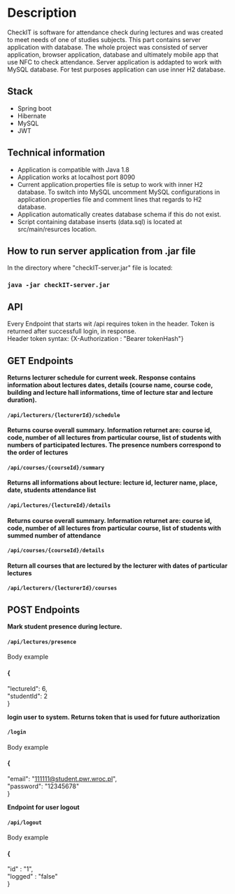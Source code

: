 # Description
CheckIT is software for attendance check during lectures and was created to meet needs of one of studies subjects. This part contains server application with database. The whole project was consisted of server application, browser application, database and ultimately mobile app that use NFC to check attendance. 
Server application is addapted to work with MySQL database. For test purposes application can use inner H2 database. 

## Stack
* Spring boot
* Hibernate
* MySQL
* JWT

## Technical information
* Application is compatible with Java 1.8
* Application works at localhost port 8090
* Current application.properties file is setup to work with inner H2 database. To switch into MySQL uncomment MySQL configurations in application.properties file and comment lines that regards to H2 database.
* Application automatically creates database schema if this do not exist.
* Script containing database inserts (data.sql) is located at src/main/resurces location.

## How to run server application from .jar file
In the directory where "checkIT-server.jar" file is located:

### `java -jar checkIT-server.jar`



## API

Every Endpoint that starts wit /api requires token in the header. Token is returned after successfull login, in response.  </br>
Header token syntax: {X-Authorization : "Bearer tokenHash"}

## GET Endpoints

**Returns lecturer schedule for current week. Response contains information about lectures dates, details (course name, course code, building and lecture hall informations, time of lecture star and lecture duration).**

#### `/api/lecturers/{lecturerId}/schedule`

**Returns course overall summary. Information returnet are: course id, code, number
of all lectures from particular course, list of students with numbers of participated lectures. The presence
numbers correspond to the order of lectures**

#### `/api/courses/{courseId}/summary`

**Returns all informations about lecture: lecture id, lecturer name, place, date, students
attendance list**

#### `/api/lectures/{lectureId}/details`

**Returns course overall summary. Information returnet are: course id, code, number
of all lectures from particular course, list of students with summed number of attendance**

#### `/api/courses/{courseId}/details`


**Return all courses that are lectured by the lecturer with dates of particular lectures**

#### `/api/lecturers/{lecturerId}/courses`

## POST Endpoints

**Mark student presence during lecture.**

#### `/api/lectures/presence`
Body example
#### {</br>

"lectureId": 6,</br>
"studentId": 2 </br>
}</br>


**login user to system. Returns token that is used for future authorization**

#### `/login`

Body example
#### {</br>

"email": "111111@student.pwr.wroc.pl", </br>
"password": "12345678" </br>
} </br>


**Endpoint for user logout**

#### `/api/logout`

Body example
#### {</br>

"id" : "1", </br>
"logged" : "false" </br>
} </br>
